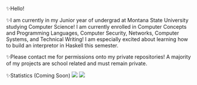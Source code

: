 ✨Hello!

✨I am currently in my Junior year of undergrad at Montana State University studying Computer Science! I am currently enrolled in Computer Concepts and Programming Languages, Computer Security, Networks, Computer Systems, and Technical Writing! I am especially excited about learning how to build an interpretor in Haskell this semester. 

✨Please contact me for permissions onto my private repositories! A majority of my projects are school related and must remain private.

✨Statistics (Coming Soon)
![](https://raw.githubusercontent.com/victoria406/github-stats/master/generated/overview.svg#gh-dark-mode-only)
![](https://raw.githubusercontent.com/victoria406/github-stats/master/generated/languages.svg#gh-dark-mode-only)
<!--
**victoria406/victoria406** is a ✨ _special_ ✨ repository because its `README.md` (this file) appears on your GitHub profile.

Here are some ideas to get you started:

- 🔭 I’m currently working on ...
- 🌱 I’m currently learning ...
- 👯 I’m looking to collaborate on ...
- 🤔 I’m looking for help with ...
- 💬 Ask me about ...
- 📫 How to reach me: ...
- 😄 Pronouns: ...
- ⚡ Fun fact: ...
-->
